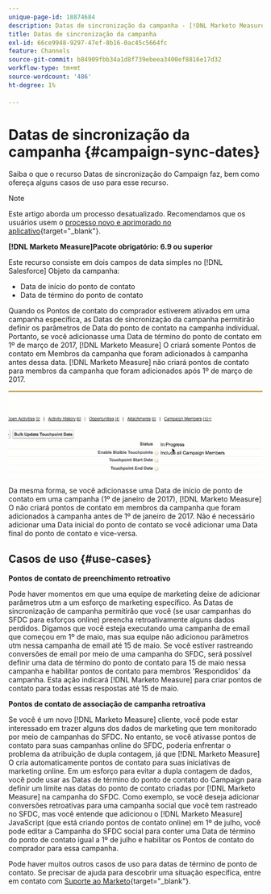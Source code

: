 ```yaml
---
unique-page-id: 18874684
description: Datas de sincronização da campanha - [!DNL Marketo Measure]
title: Datas de sincronização da campanha
exl-id: 66ce9948-9297-47ef-8b16-0ac45c5664fc
feature: Channels
source-git-commit: b84909fbb34a1d8f739ebeea3400ef8816e17d32
workflow-type: tm+mt
source-wordcount: '486'
ht-degree: 1%

---
```


# Datas de sincronização da campanha {#campaign-sync-dates}

Saiba o que o recurso Datas de sincronização do Campaign faz, bem como ofereça alguns casos de uso para esse recurso.

>[!NOTE]
>
>Este artigo aborda um processo desatualizado. Recomendamos que os usuários usem o [processo novo e aprimorado no aplicativo](/help/channel-tracking-and-setup/offline-channels/custom-campaign-sync.md){target="_blank"}.

**[!DNL Marketo Measure]Pacote obrigatório: 6.9 ou superior**

Este recurso consiste em dois campos de data simples no [!DNL Salesforce] Objeto da campanha:

* Data de início do ponto de contato
* Data de término do ponto de contato

Quando os Pontos de contato do comprador estiverem ativados em uma campanha específica, as Datas de sincronização da campanha permitirão definir os parâmetros de Data do ponto de contato na campanha individual. Portanto, se você adicionasse uma Data de término do ponto de contato em 1º de março de 2017, [!DNL Marketo Measure] O criará somente Pontos de contato em Membros da campanha que foram adicionados à campanha antes dessa data. [!DNL Marketo Measure] não criará pontos de contato para membros da campanha que foram adicionados após 1º de março de 2017.

![](assets/1.gif)

Da mesma forma, se você adicionasse uma Data de início de ponto de contato em uma campanha (1º de janeiro de 2017), [!DNL Marketo Measure] O não criará pontos de contato em membros da campanha que foram adicionados à campanha antes de 1º de janeiro de 2017. Não é necessário adicionar uma Data inicial do ponto de contato se você adicionar uma Data final do ponto de contato e vice-versa.

## Casos de uso {#use-cases}

**Pontos de contato de preenchimento retroativo**

Pode haver momentos em que uma equipe de marketing deixe de adicionar parâmetros utm a um esforço de marketing específico. As Datas de sincronização de campanha permitirão que você (se usar campanhas do SFDC para esforços online) preencha retroativamente alguns dados perdidos. Digamos que você esteja executando uma campanha de email que começou em 1º de maio, mas sua equipe não adicionou parâmetros utm nessa campanha de email até 15 de maio. Se você estiver rastreando conversões de email por meio de uma campanha do SFDC, será possível definir uma data de término do ponto de contato para 15 de maio nessa campanha e habilitar pontos de contato para membros &#39;Respondidos&#39; da campanha. Esta ação indicará [!DNL Marketo Measure] para criar pontos de contato para todas essas respostas até 15 de maio.

**Pontos de contato de associação de campanha retroativa**

Se você é um novo [!DNL Marketo Measure] cliente, você pode estar interessado em trazer alguns dos dados de marketing que tem monitorado por meio de campanhas do SFDC. No entanto, se você ativasse pontos de contato para suas campanhas online do SFDC, poderia enfrentar o problema da atribuição de dupla contagem, já que [!DNL Marketo Measure] O cria automaticamente pontos de contato para suas iniciativas de marketing online. Em um esforço para evitar a dupla contagem de dados, você pode usar as Datas de término do ponto de contato do Campaign para definir um limite nas datas do ponto de contato criadas por [!DNL Marketo Measure] na campanha do SFDC. Como exemplo, se você deseja adicionar conversões retroativas para uma campanha social que você tem rastreado no SFDC, mas você entende que adicionou o [!DNL Marketo Measure] JavaScript (que está criando pontos de contato online) em 1º de julho, você pode editar a Campanha do SFDC social para conter uma Data de término do ponto de contato igual a 1º de julho e habilitar os Pontos de contato do comprador para essa campanha.

Pode haver muitos outros casos de uso para datas de término de ponto de contato. Se precisar de ajuda para descobrir uma situação específica, entre em contato com [Suporte ao Marketo](https://nation.marketo.com/t5/support/ct-p/Support){target="_blank"}.
